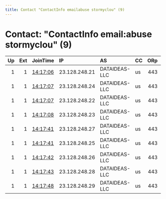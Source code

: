 ```yaml
---
title: Contact "ContactInfo emailabuse stormyclou" (9)
---
```


# Contact: "ContactInfo email:abuse stormyclou" (9)

|   Up |   Ext | JoinTime                                                                                              | IP            | AS            | CC   |   ORp |   Dirp | OS    | Version       | Nickname       |   eFamMembers |
|-----:|------:|:------------------------------------------------------------------------------------------------------|:--------------|:--------------|:-----|------:|-------:|:------|:--------------|:---------------|--------------:|
|    1 |     1 | [14:17:06](https://nusenu.github.io/OrNetStats/w/relay/A00FAA3F0F84F8B118D337660FF0AA4E3E32AE5A.html) | 23.128.248.21 | DATAIDEAS-LLC | us   |   443 |      0 | Linux | 0.4.7.3-alpha | StormyCloudInc |            22 |
|    1 |     1 | [14:17:07](https://nusenu.github.io/OrNetStats/w/relay/2BC1779CF325C5E4A6C0A5F958E458ED104CCEA7.html) | 23.128.248.24 | DATAIDEAS-LLC | us   |   443 |      0 | Linux | 0.4.7.3-alpha | StormyCloudInc |            22 |
|    1 |     1 | [14:17:07](https://nusenu.github.io/OrNetStats/w/relay/D8773C1BAA890CDEF3B48B5EC5B6AA610735DCAB.html) | 23.128.248.22 | DATAIDEAS-LLC | us   |   443 |      0 | Linux | 0.4.7.3-alpha | StormyCloudInc |            22 |
|    1 |     1 | [14:17:08](https://nusenu.github.io/OrNetStats/w/relay/8F32C089CD71D6FB1012FD6EC1EC0438A57F32C5.html) | 23.128.248.23 | DATAIDEAS-LLC | us   |   443 |      0 | Linux | 0.4.7.3-alpha | StormyCloudInc |            22 |
|    1 |     1 | [14:17:41](https://nusenu.github.io/OrNetStats/w/relay/166443CA1BE8020A9479B117E7ADB061CF8F7852.html) | 23.128.248.27 | DATAIDEAS-LLC | us   |   443 |      0 | Linux | 0.4.7.3-alpha | StormyCloudInc |            22 |
|    1 |     1 | [14:17:41](https://nusenu.github.io/OrNetStats/w/relay/85422BC1612840FA70EB70ECCD9F66D0D397719B.html) | 23.128.248.25 | DATAIDEAS-LLC | us   |   443 |      0 | Linux | 0.4.7.3-alpha | StormyCloudInc |            22 |
|    1 |     1 | [14:17:42](https://nusenu.github.io/OrNetStats/w/relay/A88CE4546B3165A03E4099260B93294BE750532A.html) | 23.128.248.26 | DATAIDEAS-LLC | us   |   443 |      0 | Linux | 0.4.7.3-alpha | StormyCloudInc |            22 |
|    1 |     1 | [14:17:43](https://nusenu.github.io/OrNetStats/w/relay/F8BDA076BAA2452B7CD885B58863D956883605D6.html) | 23.128.248.28 | DATAIDEAS-LLC | us   |   443 |      0 | Linux | 0.4.7.3-alpha | StormyCloudInc |            22 |
|    1 |     1 | [14:17:48](https://nusenu.github.io/OrNetStats/w/relay/BC7ACE7298DF5BC8FFCEA4CF0CB88C97902E4582.html) | 23.128.248.29 | DATAIDEAS-LLC | us   |   443 |      0 | Linux | 0.4.7.3-alpha | StormyCloudInc |            22 |
